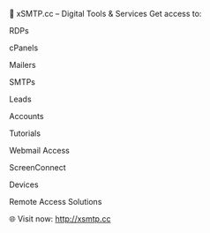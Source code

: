 🔧 xSMTP.cc – Digital Tools & Services
Get access to:

RDPs

cPanels

Mailers

SMTPs

Leads

Accounts

Tutorials

Webmail Access

ScreenConnect

Devices

Remote Access Solutions

🌐 Visit now: http://xsmtp.cc
